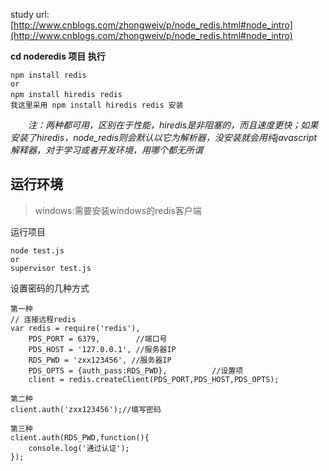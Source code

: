 study url:[http://www.cnblogs.com/zhongweiv/p/node_redis.html#node_intro](http://www.cnblogs.com/zhongweiv/p/node_redis.html#node_intro)


**cd noderedis 项目 执行**

 	npm install redis
	or
	npm install hiredis redis　　
	我这里采用 npm install hiredis redis 安装

　　*注：两种都可用，区别在于性能，hiredis是非阻塞的，而且速度更快；如果安装了hiredis，node_redis则会默认以它为解析器，没安装就会用纯javascript解释器，对于学习或者开发环境，用哪个都无所谓*


## 运行环境 

>windows:需要安装windows的redis客户端


运行项目 
	
	node test.js
	or
	supervisor test.js


设置密码的几种方式 
	
	第一种
	// 连接远程redis
	var redis = require('redis'),
	    PDS_PORT = 6379,        //端口号
	    PDS_HOST = '127.0.0.1', //服务器IP
	    RDS_PWD = 'zxx123456', //服务器IP
	    PDS_OPTS = {auth_pass:RDS_PWD},          //设置项
	    client = redis.createClient(PDS_PORT,PDS_HOST,PDS_OPTS);
	
	第二种
	client.auth('zxx123456');//填写密码
	
	第三种
	client.auth(RDS_PWD,function(){
	    console.log('通过认证');
	});



